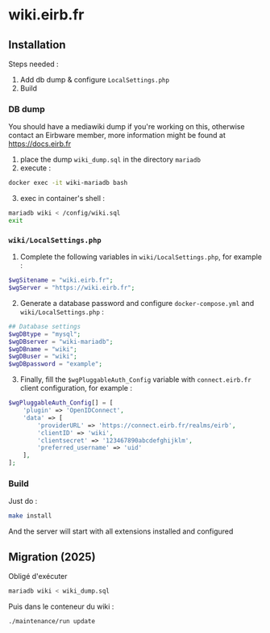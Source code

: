 # wiki.eirb.fr

## Installation

Steps needed :

1. Add db dump & configure `LocalSettings.php`
2. Build

### DB dump

You should have a mediawiki dump if you're working on this, otherwise contact
an Eirbware member, more information might be found at https://docs.eirb.fr

1. place the dump `wiki_dump.sql` in the directory `mariadb`
2. execute :

```sh
docker exec -it wiki-mariadb bash
```

3. exec in container's shell :

```sh
mariadb wiki < /config/wiki.sql
exit
```

### `wiki/LocalSettings.php`

1. Complete the following variables in `wiki/LocalSettings.php`, for example :

```php
$wgSitename = "wiki.eirb.fr";
$wgServer = "https://wiki.eirb.fr";
```

2. Generate a database password and configure `docker-compose.yml` and `wiki/LocalSettings.php` :

```php
## Database settings
$wgDBtype = "mysql";
$wgDBserver = "wiki-mariadb";
$wgDBname = "wiki";
$wgDBuser = "wiki";
$wgDBpassword = "example";
```

3. Finally, fill the `$wgPluggableAuth_Config` variable with `connect.eirb.fr` client configuration, for example :

```php
$wgPluggableAuth_Config[] = [
    'plugin' => 'OpenIDConnect',
    'data' => [
        'providerURL' => 'https://connect.eirb.fr/realms/eirb',
        'clientID' => 'wiki',
        'clientsecret' => '123467890abcdefghijklm',
        'preferred_username' => 'uid'
    ],
];
```

### Build

Just do :

```sh
make install
```

And the server will start with all extensions installed and configured

## Migration (2025)

Obligé d'exécuter

```sh
mariadb wiki < wiki_dump.sql
```

Puis dans le conteneur du wiki :

```sh
./maintenance/run update
```

